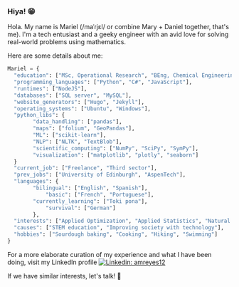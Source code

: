 ### Hiya! 😁

Hola. My name is Mariel (/maˈɾjɛl/ or combine Mary + Daniel together, that's me). I'm a tech entusiast and a geeky engineer with an avid love for solving real-world problems using mathematics.

Here are some details about me:

```python
Mariel = {
  "education": ["MSc, Operational Research", "BEng, Chemical Engineering"],
  "programming_languages": ["Python", "C#", "JavaScript"],
  "runtimes": ["NodeJS"],
  "databases": ["SQL server", "MySQL"],
  "website_generators": ["Hugo", "Jekyll"],
  "operating_systems": ["Ubuntu", "Windows"],
  "python_libs": {
  		"data_handling": ["pandas"],
		"maps": ["folium", "GeoPandas"],
		"ML": ["scikit-learn"],
		"NLP": ["NLTK", "TextBlob"],
		"scientific_computing": ["NumPy", "SciPy", "SymPy"],
		"visualization": ["matplotlib", "plotly", "seaborn"]
  }
  "current_job": ["Freelance", "Third sector"],
  "prev_jobs": ["University of Edinburgh", "AspenTech"],
  "languages": {
		"bilingual": ["English", "Spanish"],
        	"basic": ["French", "Portuguese"],
		"currently_learning": ["Toki pona"],
        	"survival": ["German"]
        },  
  "interests": ["Applied Optimization", "Applied Statistics", "Natural Language Processing", "Heuristic methods"],
  "causes": ["STEM education", "Improving society with technology"],
  "hobbies": ["Sourdough baking", "Cooking", "Hiking", "Swimming"]
}
```

For a more elaborate curation of my experience and what I have been doing, visit my LinkedIn profile [![Linkedin: amreyes12](https://img.shields.io/badge/-amreyes12-blue?style=flat-square&logo=Linkedin&logoColor=white&link=https://www.linkedin.com/in/amreyes12/)](https://www.linkedin.com/in/amreyes12/)

If we have similar interests, let's talk! 💬
